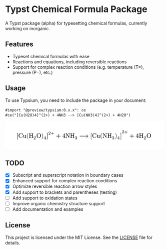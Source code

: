 # Typst Chemical Formula Package

A Typst package (alpha) for typesetting chemical formulas, currently working on inorganic.

## Features

- Typeset chemical formulas with ease
- Reactions and equations, including reversible reactions
- Support for complex reaction conditions (e.g. temperature (T=), pressure (P=), etc.)

## Usage

To use Typsium, you need to include the package in your document:

```typst
#import "@preview/typsium:0.x.x": ce
#ce("[Cu(H2O)4]^(2+) + 4NH3 --> [Cu(NH3)4]^(2+) + 4H2O")
```

![result](resource/lib.svg)

## TODO

- [x] Subscript and superscript notation in boundary cases
- [x] Enhanced support for complex reaction conditions
- [x] Optimize reversible reaction arrow styles
- [x] Add support to brackets and parentheses (testing)
- [ ] Add support to oxidation states
- [ ] Improve organic chemistry structure support
- [ ] Add documentation and examples

## License

This project is licensed under the MIT License. See the [LICENSE](LICENSE) file for details.
